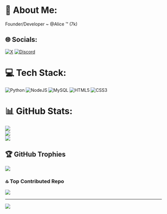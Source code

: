 # 💫 About Me:
Founder/Developer ~ @Alice ™ (7k)

## 🌐 Socials:
[![X](https://img.shields.io/badge/X-black.svg?logo=X&logoColor=white)](https://x.com/Trickster_OwO_) [![Discord](https://img.shields.io/badge/Discord-%237289DA.svg?logo=discord&logoColor=white)](https://discord.gg/https://discord.gg/e2u8M3EEb3) 

# 💻 Tech Stack:
![Python](https://img.shields.io/badge/python-3670A0?style=for-the-badge&logo=python&logoColor=ffdd54) ![NodeJS](https://img.shields.io/badge/node.js-6DA55F?style=for-the-badge&logo=node.js&logoColor=white) ![MySQL](https://img.shields.io/badge/mysql-4479A1.svg?style=for-the-badge&logo=mysql&logoColor=white) ![HTML5](https://img.shields.io/badge/html5-%23E34F26.svg?style=for-the-badge&logo=html5&logoColor=white) ![CSS3](https://img.shields.io/badge/css3-%231572B6.svg?style=for-the-badge&logo=css3&logoColor=white)
# 📊 GitHub Stats:
![](https://github-readme-stats.vercel.app/api?username=TricksterX1337&theme=radical&hide_border=false&include_all_commits=false&count_private=false)<br/>
![](https://github-readme-streak-stats.herokuapp.com/?user=TricksterX1337&theme=radical&hide_border=false)<br/>
![](https://github-readme-stats.vercel.app/api/top-langs/?username=TricksterX1337&theme=radical&hide_border=false&include_all_commits=false&count_private=false&layout=compact)

## 🏆 GitHub Trophies
![](https://github-profile-trophy.vercel.app/?username=TricksterX1337&theme=radical&no-frame=false&no-bg=false&margin-w=4)

### 🔝 Top Contributed Repo
![](https://github-contributor-stats.vercel.app/api?username=TricksterX1337&limit=5&theme=dark&combine_all_yearly_contributions=true)

---
[![](https://visitcount.itsvg.in/api?id=TricksterX1337&icon=6&color=1)](https://visitcount.itsvg.in)

<!-- Proudly created with GPRM ( https://gprm.itsvg.in ) -->
